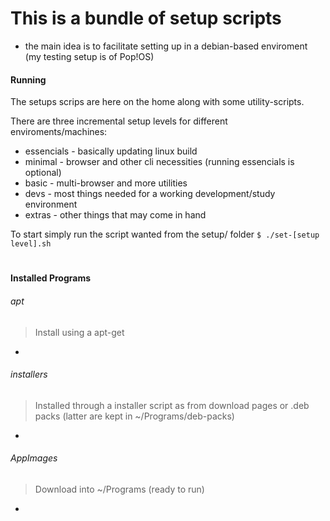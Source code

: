 # This is a bundle of setup scripts

- the main idea is to facilitate setting up in a debian-based enviroment (my testing setup is of Pop!OS)

#### Running

The setups scrips are here on the home along with some utility-scripts.

There are three incremental setup levels for different enviroments/machines:
 * essencials - basically updating linux build
 * minimal    - browser and other cli necessities (running essencials is optional)
 * basic      - multi-browser and more utilities
 * devs       - most things needed for a working development/study environment
 * extras     - other things that may come in hand

To start simply run the script wanted from the setup/ folder
```$ ./set-[setup level].sh```

#

#### Installed Programs

###### apt
> Install using a apt-get
 * 

###### installers
> Installed through a installer script as from download pages or .deb packs (latter are kept in ~/Programs/deb-packs)
 * 

###### AppImages
> Download into ~/Programs (ready to run)
 * 

